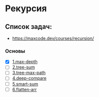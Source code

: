 # Рекурсия

## Список задач:
 - https://maxcode.dev/courses/recursion/

### Основы
- [x] [1.max-depth](1.max-depth.js)
- [ ] [2.tree-sum](2.tree-sum.js)
- [ ] [3.tree-max-path](3.tree-max-path.js)
- [ ] [4.deep-compare](4.deep-compare.js)
- [ ] [5.smart-sum](5.smart-sum.js)
- [ ] [6.flatten-arr](6.flatten-arr.js)